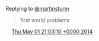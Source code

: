 Replying to [@martinsturm](https://twitter.com/martinsturm/status/461963059033276416)

> first world problems

<img src="../../media/tweet.ico" width="12" /> [Thu May 01 21:03:10 +0000 2014](https://twitter.com/DromerDenker/status/461974131014381572)